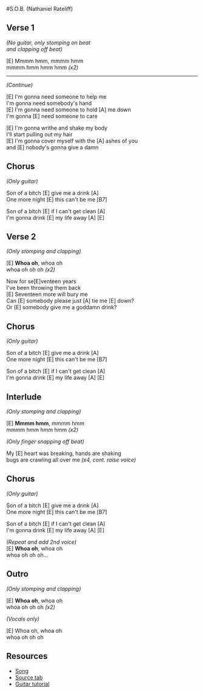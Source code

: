 #S.O.B. (Nathaniel Rateliff)

## Verse 1

_(No guitar, only stomping on beat  
and clapping off beat)_

[E] Mmmm hmm, mmmm hmm  
mmmm hmm hmm hmm _(x2)_

---

_(Continue)_

[E] I'm gonna need someone to help me  
I'm gonna need somebody's hand  
[E] I'm gonna need someone to hold [A] me down  
I'm gonna [E] need someone to care

[E] I'm gonna writhe and shake my body  
I'll start pulling out my hair  
[E] I'm gonna cover myself with the [A] ashes of you  
and [E] nobody's gonna give a damn
 
## Chorus

_(Only guitar)_

Son of a bitch [E] give me a drink [A]  
One more night [E] this can't be me [B7]

Son of a bitch [E] if I can't get clean [A]  
I'm gonna drink [E] my life away [A] [E]
 
## Verse 2

_(Only stomping and clapping)_

[E] **Whoa oh**, whoa oh  
whoa oh oh oh  _(x2)_

Now for se[E]venteen years  
I've been throwing them back  
[E] Seventeen more will bury me  
Can [E] somebody please just [A] tie me [E] down?  
Or [E] somebody give me a goddamn drink?

## Chorus

_(Only guitar)_

Son of a bitch [E] give me a drink [A]  
One more night [E] this can't be me [B7]

Son of a bitch [E] if I can't get clean [A]  
I'm gonna drink [E] my life away [A] [E]

## Interlude

_(Only stomping and clapping)_

[E] **Mmmm hmm**, mmmm hmm  
mmmm hmm hmm hmm _(x2)_

_(Only finger snapping off beat)_

My [E] heart was breaking, hands are shaking  
bugs are crawling all over me _(x4, cont. raise voice)_

## Chorus

_(Only guitar)_

Son of a bitch [E] give me a drink [A]  
One more night [E] this can't be me [B7]

Son of a bitch [E] if I can't get clean [A]  
I'm gonna drink [E] my life away [A] [E]

_(Repeat and add 2nd voice)_  
[E] **Whoa oh**, whoa oh  
whoa oh oh oh...

## Outro

_(Only stomping and clapping)_

[E] **Whoa oh**, whoa oh  
whoa oh oh oh  _(x2)_

_(Vocals only)_

[E] Whoa oh, whoa oh  
whoa oh oh oh

## Resources

- [Song](https://www.youtube.com/watch?v=1iAYhQsQhSY)
- [Source tab](https://tabs.ultimate-guitar.com/tab/nathaniel-rateliff/sob-chords-1860098)
- [Guitar tutorial](https://www.youtube.com/watch?v=N-AEhOUtkh0)
